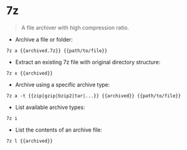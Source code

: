 # 7z

> A file archiver with high compression ratio.

- Archive a file or folder:

`7z a {{archived.7z}} {{path/to/file}}`

- Extract an existing 7z file with original directory structure:

`7z x {{archived}}`

- Archive using a specific archive type:

`7z a -t {{zip|gzip|bzip2|tar|...}} {{archived}} {{path/to/file}}`

- List available archive types:

`7z i`

- List the contents of an archive file:

`7z l {{archived}}`
